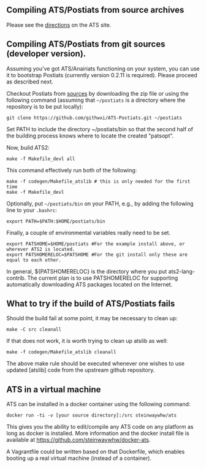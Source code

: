 ## Compiling ATS/Postiats from source archives

Please see the [directions][1] on the ATS site. 

## Compiling ATS/Postiats from git sources (developer version).


Assuming you've got ATS/Anairiats functioning on your system, you can use it to bootstrap Postiats (currently version 0.2.11 is required). Please proceed as described next.

Checkout Postiats from [sources][2] by downloading the zip file or using the following command (assuming that `~/postiats` is a directory where the repository is to be put locally):


    git clone https://github.com/githwxi/ATS-Postiats.git ~/postiats

Set PATH to include the directory ~/postiats/bin so that the second half of the building process knows where to locate the created "patsopt".

Now, build ATS2:

```
make -f Makefile_devl all
```
This command effectively run both of the following:

```
make -f codegen/Makefile_atslib # this is only needed for the first time
make -f Makefile_devl
```

Optionally, put `~/postiats/bin` on your PATH, e.g., by adding the following line to your `.bashrc`:

    export PATH=$PATH:$HOME/postiats/bin

Finally, a couple of environmental variables really need to be set. 

    export PATSHOME=$HOME/postiats #For the example install above, or wherever ATS2 is located.
    export PATSHOMERELOC=$PATSHOME #For the git install only these are equal to each other.

In general, ${PATSHOMERELOC} is the directory where you put ats2-lang-contrib.
The current plan is to use PATSHOMERELOC for supporting automatically downloading ATS packages located on the Internet.

## What to try if the build of ATS/Postiats fails

Should the build fail at some point, it may be necessary to clean up:

    make -C src cleanall

If that does not work, it is worth trying to clean up atslib as well:

    make -f codegen/Makefile_atslib cleanall

The above make rule should be executed whenever one wishes to use updated [atslib] code from the upstream github repository.

## ATS in a virtual machine

ATS can be installed in a docker container using the following command:

```
docker run -ti -v [your source directory]:/src steinwaywhw/ats 
```

This gives you the ability to edit/compile any ATS code on any platform as long as docker is installed.
More information and the docker install file is available at https://github.com/steinwaywhw/docker-ats. 

A Vagrantfile could be written based on that Dockerfile, which enables booting up a real virtual machine (instead of a container).

[1]: http://www.ats-lang.org/DOWNLOAD
[2]: https://github.com/githwxi/ATS-Postiats